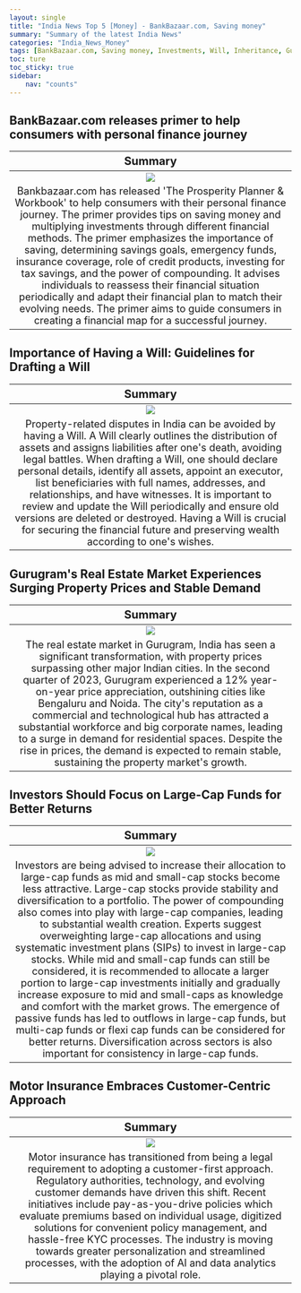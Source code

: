 ```yaml
---
layout: single
title: "India News Top 5 [Money] - BankBazaar.com, Saving money"
summary: "Summary of the latest India News"
categories: "India_News_Money"
tags: [BankBazaar.com, Saving money, Investments, Will, Inheritance, Gurugram, Estate, Large-cap funds, Motor insurance]
toc: ture
toc_sticky: true
sidebar:
    nav: "counts"
---
```


<style>
table th:first-of-type {
    width: 100%;
    font-size: 20px;
}
table td:nth-of-type(1) {
    width: 100%;
    font-size: 18px;
}
</style>

## BankBazaar.com releases primer to help consumers with personal finance journey

Summary | 
:---:|
![](https://cdn.pixabay.com/photo/2017/09/07/08/54/money-2724241_1280.jpg) |
Bankbazaar.com has released 'The Prosperity Planner & Workbook' to help consumers with their personal finance journey. The primer provides tips on saving money and multiplying investments through different financial methods. The primer emphasizes the importance of saving, determining savings goals, emergency funds, insurance coverage, role of credit products, investing for tax savings, and the power of compounding. It advises individuals to reassess their financial situation periodically and adapt their financial plan to match their evolving needs. The primer aims to guide consumers in creating a financial map for a successful journey. |

## Importance of Having a Will: Guidelines for Drafting a Will

Summary | 
:---:|
![](https://cdn.pixabay.com/photo/2016/01/09/18/28/notepad-1130743_1280.jpg) |
Property-related disputes in India can be avoided by having a Will. A Will clearly outlines the distribution of assets and assigns liabilities after one's death, avoiding legal battles. When drafting a Will, one should declare personal details, identify all assets, appoint an executor, list beneficiaries with full names, addresses, and relationships, and have witnesses. It is important to review and update the Will periodically and ensure old versions are deleted or destroyed. Having a Will is crucial for securing the financial future and preserving wealth according to one's wishes. |

## Gurugram's Real Estate Market Experiences Surging Property Prices and Stable Demand

Summary | 
:---:|
![](https://cdn.pixabay.com/photo/2021/10/07/15/23/real-estate-6688945_1280.jpg) |
The real estate market in Gurugram, India has seen a significant transformation, with property prices surpassing other major Indian cities. In the second quarter of 2023, Gurugram experienced a 12% year-on-year price appreciation, outshining cities like Bengaluru and Noida. The city's reputation as a commercial and technological hub has attracted a substantial workforce and big corporate names, leading to a surge in demand for residential spaces. Despite the rise in prices, the demand is expected to remain stable, sustaining the property market's growth. |

## Investors Should Focus on Large-Cap Funds for Better Returns

Summary | 
:---:|
![](https://cdn.pixabay.com/photo/2018/10/04/07/18/pension-3723086_1280.jpg) |
Investors are being advised to increase their allocation to large-cap funds as mid and small-cap stocks become less attractive. Large-cap stocks provide stability and diversification to a portfolio. The power of compounding also comes into play with large-cap companies, leading to substantial wealth creation. Experts suggest overweighting large-cap allocations and using systematic investment plans (SIPs) to invest in large-cap stocks. While mid and small-cap funds can still be considered, it is recommended to allocate a larger portion to large-cap investments initially and gradually increase exposure to mid and small-caps as knowledge and comfort with the market grows. The emergence of passive funds has led to outflows in large-cap funds, but multi-cap funds or flexi cap funds can be considered for better returns. Diversification across sectors is also important for consistency in large-cap funds. |

## Motor Insurance Embraces Customer-Centric Approach

Summary | 
:---:|
![](https://cdn.pixabay.com/photo/2018/01/28/10/05/insurance-3113180_1280.jpg) |
Motor insurance has transitioned from being a legal requirement to adopting a customer-first approach. Regulatory authorities, technology, and evolving customer demands have driven this shift. Recent initiatives include pay-as-you-drive policies which evaluate premiums based on individual usage, digitized solutions for convenient policy management, and hassle-free KYC processes. The industry is moving towards greater personalization and streamlined processes, with the adoption of AI and data analytics playing a pivotal role. |
